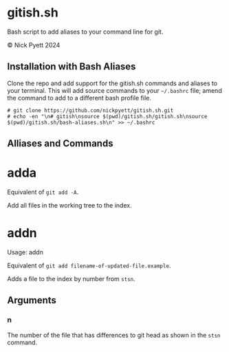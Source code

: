 gitish.sh
=========

Bash script to add aliases to your command line for git.

&copy; Nick Pyett 2024

## Installation with Bash Aliases

Clone the repo and add support for the gitish.sh commands and aliases to your terminal. This will add source commands to your `~/.bashrc` file; amend the command to add to a different bash profile file.

    # git clone https://github.com/nickpyett/gitish.sh.git
    # echo -en "\n# gitish\nsource $(pwd)/gitish.sh/gitish.sh\nsource $(pwd)/gitish.sh/bash-aliases.sh\n" >> ~/.bashrc

## Alliases and Commands

# adda

Equivalent of `git add -A`.

Add all files in the working tree to the index.

# addn

Usage: addn <n>

Equivalent of `git add filename-of-updated-file.example`.

Adds a file to the index by number from `stsn`.

## Arguments

### n

The number of the file that has differences to git head as shown in the `stsn` command.



